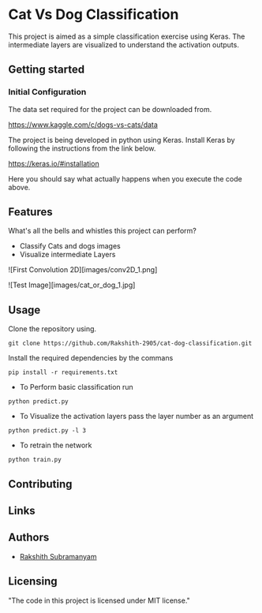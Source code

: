 # Cat Vs Dog Classification

This project is aimed as a simple classification exercise using Keras. The intermediate layers are visualized to understand the activation outputs.

## Getting started


### Initial Configuration
The data set required for the project can be downloaded from.

https://www.kaggle.com/c/dogs-vs-cats/data

The project is being developed in python using Keras. Install Keras by following the instructions from the link below.

https://keras.io/#installation

Here you should say what actually happens when you execute the code above.

## Features

What's all the bells and whistles this project can perform?
* Classify Cats and dogs images
* Visualize intermediate Layers


![First Convolution 2D][images/conv2D_1.png]

![Test Image][images/cat_or_dog_1.jpg]

## Usage

Clone the repository using.
```shell
git clone https://github.com/Rakshith-2905/cat-dog-classification.git
```

Install the required dependencies by the commans
```shell
pip install -r requirements.txt
```
* To Perform basic classification run
```shell
python predict.py
```
* To Visualize the activation layers pass the layer number as an argument
```
python predict.py -l 3
```
* To retrain the network
```
python train.py
```

## Contributing


## Links

## Authors
- [Rakshith Subramanyam](https://github.com/rakshith-2905)


## Licensing

"The code in this project is licensed under MIT license."
